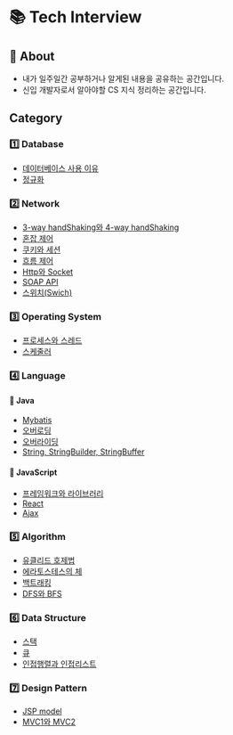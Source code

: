 # 📚 Tech Interview

## 🧩 About
- 내가 일주일간 공부하거나 알게된 내용을 공유하는 공간입니다.
- 신입 개발자로서 알아야할 CS 지식 정리하는 공간입니다.

## Category

### 1️⃣ Database
- [데이터베이스 사용 이유](https://github.com/JegalEun/Dev-Docs/blob/master/Dev-Docs/Database/데이터베이스%20사용%20이유.md)
- [정규화](https://github.com/JegalEun/Dev-Docs/blob/master/Dev-Docs/Database/정규화%20(Normalization).md)

### 2️⃣ Network
- [3-way handShaking와 4-way handShaking](https://github.com/JegalEun/Dev-Docs/blob/master/Dev-Docs/Network/3-way%20handShaking%20%26%204-way%20handShaking.md)
- [혼잡 제어](https://github.com/JegalEun/Dev-Docs/blob/master/Dev-Docs/Network/Congestion%20control.md)
- [쿠키와 세션](https://github.com/JegalEun/Dev-Docs/blob/master/Dev-Docs/Network/Cookie%20vs%20Session.md)
- [흐름 제어](https://github.com/JegalEun/Dev-Docs/blob/master/Dev-Docs/Network/Flow%20control.md)
- [Http와 Socket](https://github.com/JegalEun/Dev-Docs/blob/master/Dev-Docs/Network/Http%20vs%20Socket.md)
- [SOAP API](https://github.com/JegalEun/Dev-Docs/blob/master/Dev-Docs/Network/SOAP%20API.md)
- [스위치(Swich)](https://github.com/JegalEun/Dev-Docs/blob/master/Dev-Docs/Network/Switch.md)

### 3️⃣ Operating System
- [프로세스와 스레드](https://github.com/JegalEun/Dev-Docs/blob/master/Dev-Docs/Operating_System/프로세스와%20스레드.md)
- [스케줄러](https://github.com/JegalEun/Dev-Docs/blob/master/Dev-Docs/Operating_System/스케줄러의%20종류.md)

### 4️⃣ Language

#### 📒 Java
- [Mybatis](https://github.com/JegalEun/Dev-Docs/blob/master/Dev-Docs/Language/Java/Mybatis.md)
- [오버로딩](https://github.com/JegalEun/Dev-Docs/blob/master/Dev-Docs/Language/Java/Overloading.md)
- [오버라이딩](https://github.com/JegalEun/Dev-Docs/blob/master/Dev-Docs/Language/Java/Overriding.md)
- [String, StringBuilder, StringBuffer](https://github.com/JegalEun/Dev-Docs/blob/master/Dev-Docs/Language/Java/String%2C%20StringBuilder%2C%20StringBuffer.md)

#### 📘 JavaScript
- [프레임워크와 라이브러리](https://github.com/JegalEun/Dev-Docs/blob/master/Dev-Docs/Language/JavaScript/Framework%20vs%20Library.md)
- [React](https://github.com/JegalEun/Dev-Docs/blob/master/Dev-Docs/Language/JavaScript/React.md)
- [Ajax](https://github.com/JegalEun/Dev-Docs/blob/master/Dev-Docs/Language/JavaScript/ajax.md)

### 5️⃣ Algorithm
- [유클리드 호제법](https://github.com/JegalEun/Dev-Docs/blob/master/Dev-Docs/Algorithm/유클리드%20호제법%20(Euclidean-Algorithm).md)
- [에라토스테스의 체](https://github.com/JegalEun/Dev-Docs/blob/master/Dev-Docs/Algorithm/에라토스테네스의%20체.md)
- [백트래킹](https://github.com/JegalEun/Dev-Docs/blob/master/Dev-Docs/Algorithm/백트래킹(Backtracking).md)
- [DFS와 BFS](https://github.com/JegalEun/Dev-Docs/blob/master/Dev-Docs/Algorithm/DFS와%20BFS.md)

### 6️⃣ Data Structure
- [스택](https://github.com/JegalEun/Dev-Docs/blob/master/Dev-Docs/Data_structure/Stack.md)
- [큐](https://github.com/JegalEun/Dev-Docs/blob/master/Dev-Docs/Data_structure/Queue.md)
- [인접행렬과 인접리스트](https://github.com/JegalEun/Dev-Docs/blob/master/Dev-Docs/Data_structure/인접행렬과%20인접리스트.md)

### 7️⃣ Design Pattern
- [JSP model](https://github.com/JegalEun/Dev-Docs/blob/master/Dev-Docs/Design_Pattern/JSP%20model.md)
- [MVC1와 MVC2](https://github.com/JegalEun/Dev-Docs/blob/master/Dev-Docs/Design_Pattern/MVC1%20vs%20MVC2.md)
